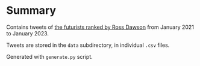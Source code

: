 # Summary

Contains tweets of [the futurists ranked by Ross Dawson](https://rossdawson.com/futurist/futurist-rankings/)
from January 2021 to January 2023.

Tweets are stored in the `data` subdirectory, in individual `.csv` files.

Generated with `generate.py` script.